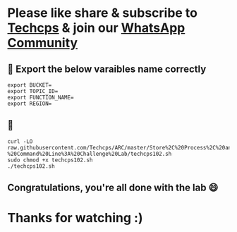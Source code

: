 

# Please like share & subscribe to [Techcps](https://www.youtube.com/@techcps) & join our [WhatsApp Community](https://whatsapp.com/channel/0029Va9nne147XeIFkXYv71A)


## 🚨 Export the below varaibles name correctly

```
export BUCKET=
export TOPIC_ID=
export FUNCTION_NAME=
export REGION=
```

## 🚨 

```
curl -LO raw.githubusercontent.com/Techcps/ARC/master/Store%2C%20Process%2C%20and%20Manage%20Data%20on%20Google%20Cloud%20-%20Command%20Line%3A%20Challenge%20Lab/techcps102.sh
sudo chmod +x techcps102.sh
./techcps102.sh
```

## Congratulations, you're all done with the lab 😄

# Thanks for watching :)
